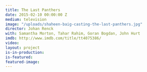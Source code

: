 ```yaml
---
title: The Last Panthers
date: 2015-02-10 00:00:00 Z
medium: television
image: "/uploads/shaheen-baig-casting-the-last-panthers.jpg"
director: Johan Renck
with: Samantha Morton, Tahar Rahim, Goran Bogdan, John Hurt
imdb: http://www.imdb.com/title/tt4075386/
video: 
layout: project
is-in-production: 
is-featured: 
featured-image: 
---
```


